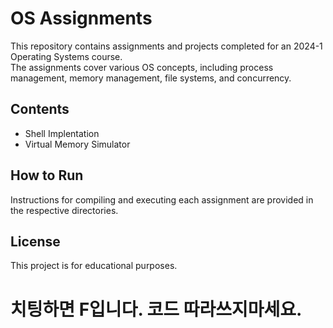 # OS Assignments

This repository contains assignments and projects completed for an 2024-1 Operating Systems course.  
The assignments cover various OS concepts, including process management, memory management, file systems, and concurrency.

## Contents
- Shell Implentation
- Virtual Memory Simulator

## How to Run
Instructions for compiling and executing each assignment are provided in the respective directories.

## License
This project is for educational purposes.

# 치팅하면 F입니다. 코드 따라쓰지마세요.
